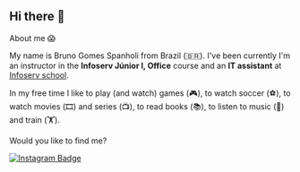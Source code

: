 ## Hi there 👋

About me :scream:

My name is Bruno Gomes Spanholi from Brazil (🇧🇷). I've been currently I'm an instructor in the **Infoserv Júnior I, Office** course and an  **IT assistant** at [Infoserv school](http://www.escolainfoserv.com.br).

In my free time I like to play (and watch) games (🎮), to watch soccer (⚽), to watch movies (🎞️) and series (📺), to read books (📚), to listen to music (🎵) and train (🏋️).


Would you like to find me?


[![Instagram Badge](https://img.shields.io/badge/Instagram-E4405F?style=for-the-badge&logo=instagram&logoColor=white&link=https://instagram.com/bruno.spanholi)](https://instagram.com/bruno.spanholi)
